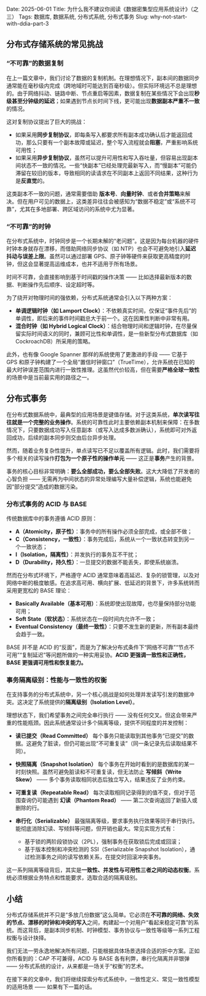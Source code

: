 Date: 2025-06-01
Title: 为什么我不建议你阅读《数据密集型应用系统设计》（之三）
Tags: 数据库, 数据系统, 分布式系统, 分布式事务
Slug: why-not-start-with-ddia-part-3

## 分布式存储系统的常见挑战

### “不可靠”的数据复制

在上一篇文章中，我们讨论了数据的复制机制。在理想情况下，副本间的数据同步通常能在毫秒级内完成（跨地域时可能达到百毫秒级）。但实际环境远不总是理想的。由于网络抖动、链路中断、节点重启等因素，数据复制在某些情况下会出现**秒级甚至分钟级的延迟**；如果遇到节点长时间下线，更可能出现**数据副本严重不一致**的情况。

这对复制协议提出了巨大的挑战：

* 如果采用**同步复制协议**，即每条写入都要求所有副本成功确认后才能返回成功，那么只要有一个副本故障或延迟，整个写入流程就会**阻塞**，严重影响系统可用性；
* 如果采用**异步复制协议**，虽然可以提升可用性和写入吞吐量，但容易出现副本间状态不一致的情况。一些“快副本”已经处理完最新写入，而“慢副本”可能仍滞留在较旧的版本，导致相同的读请求在不同副本上返回不同结果，这种行为是**反直觉**的。

这类副本不一致的问题，通常需要借助 **版本号**、**向量时钟**、或者**合并策略**来解决。但在用户可见的数据上，这类差异往往会被感知为“数据不稳定”或“系统不可靠”，尤其在多地部署、跨区域访问的系统中尤为显著。

### “不可靠”的时钟

在分布式系统中，时钟同步是一个长期未解的“老问题”。这是因为每台机器的硬件时钟本身就存在漂移，而借助网络同步协议（如 NTP）也会不可避免地引入**延迟抖动与误差上限**。虽然可以通过部署 GPS、原子钟等硬件来获取更高精度的时钟，但这会显著提高运维成本，也并不适用于所有场景。

时间不可靠，会直接影响到基于时间戳的操作决策 —— 比如选择最新版本的数据、判断操作先后顺序、设定超时等。

为了绕开对物理时间的强依赖，分布式系统通常会引入以下两种方案：

* **单调逻辑时钟（如 Lamport Clock）**：不依赖真实时间，仅保证“事件先后”的单调性，即后来的事件时间戳总大于前一个。这在因果性判断中非常有用。
* **混合时钟（如 Hybrid Logical Clock）**：结合物理时间和逻辑时钟，在尽量保留实际时间语义的同时，兼顾可比性和单调性，是一些新型分布式数据库（如 CockroachDB）所采用的策略。

此外，也有像 Google Spanner 那样的系统使用了更激进的手段 —— 它基于 GPS 和原子钟构建了一个全局“置信时钟窗口”（TrueTime），允许系统在已知的最大时钟误差范围内进行一致性推理。这虽然代价较高，但在需要**严格全球一致性**的场景中是当前最实用的路径之一。

## 分布式事务

在分布式数据系统中，最典型的应用场景是键值存储。对于这类系统，**单次读写往往就是一个完整的业务操作**。系统的可靠性此时主要依赖副本机制来保障：在多数情况下，只要数据成功写入任意副本（或写入达成多数派确认），系统即可对外返回成功，后续的副本同步则交由后台异步处理。

然而，随着业务复杂性提升，单点读写已不足以覆盖所有逻辑。此时，我们需要将多个相关的读写操作**打包为一个原子性的操作单元** —— 这正是**事务**产生的背景。

事务的核心目标非常明确：**要么全部成功，要么全部失败**。这大大降低了开发者的心智负担 —— 无需再为中间状态的异常处理编写大量补偿逻辑，系统也能避免因“部分提交”造成的数据污染。

### 分布式事务的 ACID 与 BASE

传统数据库中的事务遵循 ACID 原则：

* **A（Atomicity，原子性）**：事务中的所有操作必须全部完成，或全部不做；
* **C（Consistency，一致性）**：事务完成后，系统从一个一致状态转变到另一个一致状态；
* **I（Isolation，隔离性）**：并发执行的事务互不干扰；
* **D（Durability，持久性）**：一旦提交的数据不能丢失，即使系统崩溃。

然而在分布式环境下，严格遵守 ACID 通常意味着高延迟、复杂的锁管理，以及对网络中断的极度敏感。在追求高可用、横向扩展、低延迟的背景下，许多系统转而采用更宽松的 BASE 理论：

* **Basically Available（基本可用）**：系统即使出现故障，也尽量保持部分功能可用；
* **Soft State（软状态）**：系统状态在一段时间内允许不一致；
* **Eventual Consistency（最终一致性）**：只要不发生新的更新，所有副本最终会趋于一致。

BASE 并不是 ACID 的“反面”，而是为了解决分布式条件下“网络不可靠”“节点不可用”“复制延迟”等问题所做的一种实用妥协。**ACID 更强调一致性和正确性，BASE 更强调可用性和恢复能力。**

### 事务隔离级别：性能与一致性的权衡

在支持事务的分布式系统中，另一个核心挑战是如何处理并发读写引发的数据冲突。这决定了系统提供的**隔离级别（Isolation Level）**。

理想状态下，我们希望事务之间完全串行执行 —— 没有任何交叉。但这会带来严重的性能瓶颈。因此系统通常设计多个隔离等级，提供不同程度的并发控制：

* **读已提交（Read Committed）**
  每个事务只能读取到其他事务“已提交”的数据。这避免了脏读，但仍可能出现“不可重复读”（同一条记录先后读取结果不同）。

* **快照隔离（Snapshot Isolation）**
  每个事务在开始时看到的是数据库的某一时刻快照。虽然可避免脏读和不可重复读，但无法防止 **写倾斜（Write Skew）** —— 多个事务读取相同状态后独立写入，结果违反了业务约束。

* **可重复读（Repeatable Read）**
  每次读取相同记录得到的值不变，但对于范围查询仍可能遇到 **幻读（Phantom Read）** —— 第二次查询返回了新插入或删除的行。

* **串行化（Serializable）**
  最强隔离等级，要求事务执行效果等同于串行执行。能彻底消除幻读、写倾斜等问题，但开销也最大。常见实现方式有：

  * 基于锁的两阶段锁协议（2PL），强制事务在获取锁后完成或回滚；
  * 基于版本控制和冲突检测的 SSI（Serializable Snapshot Isolation），通过检测事务之间的读写依赖关系，在提交时回滚冲突事务。

这一系列隔离等级背后，其实是**一致性、并发性与可用性三者之间的动态权衡**。系统必须根据业务特点和性能要求，选取合适的隔离级别。

## 小结

分布式存储系统并不只是“多放几份数据”这么简单。它必须在**不可靠的网络、失效的节点、漂移的时钟和冲突的写入**之间，构建起一个对用户“看起来稳定可靠”的系统。而这背后，是副本同步机制、时钟模型、事务协议与一致性等级等一系列工程权衡与设计抉择。

我们无法一劳永逸地解决所有问题，只能根据具体场景选择合适的折中方案。正如你所看到的：CAP 不可兼得，ACID 与 BASE 各有利弊，串行化隔离并非银弹 —— 分布式系统的设计，从来都是一场关于“权衡”的艺术。

在接下来的文章中，我们将继续探索分布式系统中，一致性定义、常见一致性模型的适用场景 —— 如果有下一篇的话。
